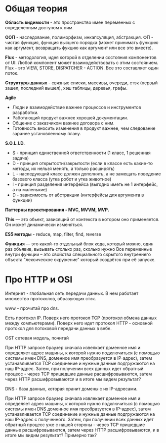 Общая теория
=====================

**Область видимости** - это пространство имен переменных с определенным доступом к ним.

**ООП** - наследование, полиморфизм, инкапсуляция, абстракция. ФП - чистая функция, функция высшего порядка (может принимать функцию как аргумент, возвращать фукцию как аргумент или все это вместе).

**Flux** - методология, идея которой в отделении состояния компонентов от UI. 
Любой компонент может взаимодействовать с этим состоянием. Flux - это VIEW, STORE, DISPATCHER - ACTION. Все это составляет один поток.

**Структуры данных** - связные списки, массивы, очереди, стэк (первый зашел, последний вышел), хэш таблицы, деревья, графы. 

**Agile**
* Люди и взаимодействие важнее процессов и инструментов разработки.
* Работающий продукт важнее хорошей документации.
* Общение с заказчиком важнее договора с ним.
* Готовность вносить изменения в продукт важнее, чем следование заранее установленному плану.

**S.O.L.I.D.** 
* S - принцип единственной ответственности (1 класс, 1 решенная задача) 
* D - принцип открытости/закрытости (если в классе есть какие-то методы, их нельзя менять, а только расширять)
* L - наследующий класс должен дополнять, а не замещать поведение базового класса (утка робот и утка животное)
* I - принцип разделения интерфейса (выгодно иметь не 1 интерфейс, а на маленькие)
* D - зависимость от абстракции (интерфейсы для аргумента в функции)

**Паттерны проектирования - MVC, MVVM, MVP.**

**This** — это обьект, зависящий от контекста в котором оно применяется. Он может динамически изменяться.

**ES5 методы** -  reduce, map, filter, find, reverse

**Функция** — это какой-то отдельный блок кода, который можно, один раз объявив, вызывать столько раз, сколько нужно
Все переменные внутри функции – это свойства специального скрытого внутреннего объекта "лексическое окружение" который создаётся при её запуске.

Про HTTP и OSI
=====================

Интернет - глобальная сеть передачи данных. В нем работает множество протоколов, образующих стэк.

www - прочитай про dns.

Есть протокол IP. 
Поверх него протокол TCP (протокол обмена данных между компьютерами).
Поверх него идет протокол HTTP - основной протокол для потоковой передачи данных  в вебе. 

OST сетевая модель, почитай

При HTTP запросе браузер сначала извелкает доменное имя и определяет адрес машины, к которой нужно подключиться (с помощью системы имен DNS, доменное имя преобразуется в IP-адрес), затем устанавливается TCP соединение и нужные данные подгружаются на наш IP-адрес. Затем, при получении всех данных идет обратный процесс - через TCP пришедшие данные расшифровываются, затем через HTTP расшифровываются и в итоге мы видем результат?

DNS - база данных, которая хранит домены с их IP-адресами.

При HTTP запросе браузер сначала извлекает доменное имя и определяет адрес машины, к которой нужно подключиться (с помощью системы имен DNS доменное имя преобразуется в IP-адрес), затем устанавливается TCP соединение и нужные данные подгружаются на наш IP-адрес с полученного. Затем, при получении всех данных идет обратный процесс уже с нашей стороны - через TCP пришедшие данные расшифровываются, затем через HTTP расшифровываются, и в итоге мы видим результат? Примерно так?